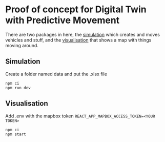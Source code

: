 # Proof of concept for Digital Twin with Predictive Movement

There are two packages in here, the [simulation](packages/simulation-engine) which creates and moves vehicles and stuff, and the [visualisation](packages/visualisation) that shows a map with things moving around.

## Simulation

Create a folder named data and put the .xlsx file

```
npm ci
npm run dev
```

## Visualisation

Add .env with the mapbox token `REACT_APP_MAPBOX_ACCESS_TOKEN=<YOUR TOKEN>`

```
npm ci
npm start
```
